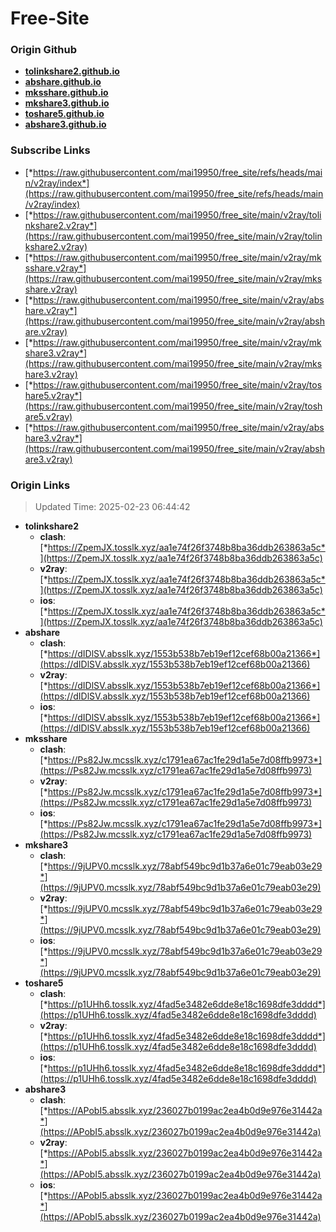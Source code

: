 # Free-Site

### Origin Github

- [**tolinkshare2.github.io**](https://github.com/tolinkshare2/tolinkshare2.github.io)
- [**abshare.github.io**](https://github.com/abshare/abshare.github.io)
- [**mksshare.github.io**](https://github.com/mksshare/mksshare.github.io)
- [**mkshare3.github.io**](https://github.com/mkshare3/mkshare3.github.io)
- [**toshare5.github.io**](https://github.com/toshare5/toshare5.github.io)
- [**abshare3.github.io**](https://github.com/abshare3/abshare3.github.io)

### Subscribe Links

- [*https://raw.githubusercontent.com/mai19950/free_site/refs/heads/main/v2ray/index*](https://raw.githubusercontent.com/mai19950/free_site/refs/heads/main/v2ray/index)
- [*https://raw.githubusercontent.com/mai19950/free_site/main/v2ray/tolinkshare2.v2ray*](https://raw.githubusercontent.com/mai19950/free_site/main/v2ray/tolinkshare2.v2ray)
- [*https://raw.githubusercontent.com/mai19950/free_site/main/v2ray/mksshare.v2ray*](https://raw.githubusercontent.com/mai19950/free_site/main/v2ray/mksshare.v2ray)
- [*https://raw.githubusercontent.com/mai19950/free_site/main/v2ray/abshare.v2ray*](https://raw.githubusercontent.com/mai19950/free_site/main/v2ray/abshare.v2ray)
- [*https://raw.githubusercontent.com/mai19950/free_site/main/v2ray/mkshare3.v2ray*](https://raw.githubusercontent.com/mai19950/free_site/main/v2ray/mkshare3.v2ray)
- [*https://raw.githubusercontent.com/mai19950/free_site/main/v2ray/toshare5.v2ray*](https://raw.githubusercontent.com/mai19950/free_site/main/v2ray/toshare5.v2ray)
- [*https://raw.githubusercontent.com/mai19950/free_site/main/v2ray/abshare3.v2ray*](https://raw.githubusercontent.com/mai19950/free_site/main/v2ray/abshare3.v2ray)

### Origin Links

> Updated Time: 2025-02-23 06:44:42

- **tolinkshare2**
  - **clash**: [*https://ZpemJX.tosslk.xyz/aa1e74f26f3748b8ba36ddb263863a5c*](https://ZpemJX.tosslk.xyz/aa1e74f26f3748b8ba36ddb263863a5c)
  - **v2ray**: [*https://ZpemJX.tosslk.xyz/aa1e74f26f3748b8ba36ddb263863a5c*](https://ZpemJX.tosslk.xyz/aa1e74f26f3748b8ba36ddb263863a5c)
  - **ios**: [*https://ZpemJX.tosslk.xyz/aa1e74f26f3748b8ba36ddb263863a5c*](https://ZpemJX.tosslk.xyz/aa1e74f26f3748b8ba36ddb263863a5c)
- **abshare**
  - **clash**: [*https://dIDlSV.absslk.xyz/1553b538b7eb19ef12cef68b00a21366*](https://dIDlSV.absslk.xyz/1553b538b7eb19ef12cef68b00a21366)
  - **v2ray**: [*https://dIDlSV.absslk.xyz/1553b538b7eb19ef12cef68b00a21366*](https://dIDlSV.absslk.xyz/1553b538b7eb19ef12cef68b00a21366)
  - **ios**: [*https://dIDlSV.absslk.xyz/1553b538b7eb19ef12cef68b00a21366*](https://dIDlSV.absslk.xyz/1553b538b7eb19ef12cef68b00a21366)
- **mksshare**
  - **clash**: [*https://Ps82Jw.mcsslk.xyz/c1791ea67ac1fe29d1a5e7d08ffb9973*](https://Ps82Jw.mcsslk.xyz/c1791ea67ac1fe29d1a5e7d08ffb9973)
  - **v2ray**: [*https://Ps82Jw.mcsslk.xyz/c1791ea67ac1fe29d1a5e7d08ffb9973*](https://Ps82Jw.mcsslk.xyz/c1791ea67ac1fe29d1a5e7d08ffb9973)
  - **ios**: [*https://Ps82Jw.mcsslk.xyz/c1791ea67ac1fe29d1a5e7d08ffb9973*](https://Ps82Jw.mcsslk.xyz/c1791ea67ac1fe29d1a5e7d08ffb9973)
- **mkshare3**
  - **clash**: [*https://9jUPV0.mcsslk.xyz/78abf549bc9d1b37a6e01c79eab03e29*](https://9jUPV0.mcsslk.xyz/78abf549bc9d1b37a6e01c79eab03e29)
  - **v2ray**: [*https://9jUPV0.mcsslk.xyz/78abf549bc9d1b37a6e01c79eab03e29*](https://9jUPV0.mcsslk.xyz/78abf549bc9d1b37a6e01c79eab03e29)
  - **ios**: [*https://9jUPV0.mcsslk.xyz/78abf549bc9d1b37a6e01c79eab03e29*](https://9jUPV0.mcsslk.xyz/78abf549bc9d1b37a6e01c79eab03e29)
- **toshare5**
  - **clash**: [*https://p1UHh6.tosslk.xyz/4fad5e3482e6dde8e18c1698dfe3dddd*](https://p1UHh6.tosslk.xyz/4fad5e3482e6dde8e18c1698dfe3dddd)
  - **v2ray**: [*https://p1UHh6.tosslk.xyz/4fad5e3482e6dde8e18c1698dfe3dddd*](https://p1UHh6.tosslk.xyz/4fad5e3482e6dde8e18c1698dfe3dddd)
  - **ios**: [*https://p1UHh6.tosslk.xyz/4fad5e3482e6dde8e18c1698dfe3dddd*](https://p1UHh6.tosslk.xyz/4fad5e3482e6dde8e18c1698dfe3dddd)
- **abshare3**
  - **clash**: [*https://APobI5.absslk.xyz/236027b0199ac2ea4b0d9e976e31442a*](https://APobI5.absslk.xyz/236027b0199ac2ea4b0d9e976e31442a)
  - **v2ray**: [*https://APobI5.absslk.xyz/236027b0199ac2ea4b0d9e976e31442a*](https://APobI5.absslk.xyz/236027b0199ac2ea4b0d9e976e31442a)
  - **ios**: [*https://APobI5.absslk.xyz/236027b0199ac2ea4b0d9e976e31442a*](https://APobI5.absslk.xyz/236027b0199ac2ea4b0d9e976e31442a)
